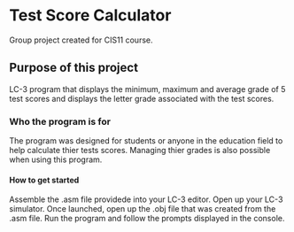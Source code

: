 # Test Score Calculator
Group project created for CIS11 course.

## Purpose of this project
LC-3 program that displays the minimum, maximum and average grade of 5 test
scores and displays the letter grade associated with the test scores.

### Who the program is for
The program was designed for students or anyone in the education field to help calculate thier tests scores. Managing thier grades is also possible when using this program. 

#### How to get started
Assemble the .asm file providede into your LC-3 editor. Open up your LC-3 simulator. Once launched, open up the .obj file that was created from the .asm file. Run the program and follow the prompts displayed in the console. 
